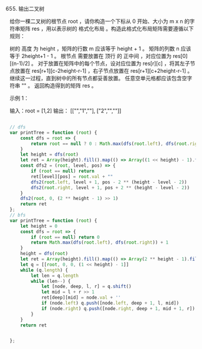 655. 输出二叉树

给你一棵二叉树的根节点 root ，请你构造一个下标从 0 开始、大小为 m x n 的字符串矩阵 res ，用以表示树的 格式化布局 。构造此格式化布局矩阵需要遵循以下规则：

树的 高度 为 height ，矩阵的行数 m 应该等于 height + 1 。
矩阵的列数 n 应该等于 2height+1 - 1 。
根节点 需要放置在 顶行 的 正中间 ，对应位置为 res[0][(n-1)/2] 。
对于放置在矩阵中的每个节点，设对应位置为 res[r][c] ，将其左子节点放置在 res[r+1][c-2height-r-1] ，右子节点放置在 res[r+1][c+2height-r-1] 。
继续这一过程，直到树中的所有节点都妥善放置。
任意空单元格都应该包含空字符串 "" 。
返回构造得到的矩阵 res 。

 

示例 1：


输入：root = [1,2]
输出：
[["","1",""],
 ["2","",""]]
```js

// dfs
var printTree = function (root) {
    const dfs = root => {
        return root == null ? 0 : Math.max(dfs(root.left), dfs(root.right)) + 1
    }
    let height = dfs(root)
    let ret = Array(height).fill().map(() => Array((1 << height) - 1).fill(''))
    const dfs2 = (root, level, pos) => {
        if (root == null) return
        ret[level][pos] = root.val + ""
        dfs2(root.left, level + 1, pos - 2 ** (height - level - 2))
        dfs2(root.right, level + 1, pos + 2 ** (height - level - 2))
    }
    dfs2(root, 0, (2 ** height - 1) >> 1)
    return ret
};
// bfs
var printTree = function (root) {
    let height = 0
    const dfs = root => {
        if (root == null) return 0
        return Math.max(dfs(root.left), dfs(root.right)) + 1
    }
    height = dfs(root)
    let ret = Array(height).fill().map(() => Array(2 ** height - 1).fill(''))
    let q = [[root, 0, 0, (1 << height) - 1]]
    while (q.length) {
        let len = q.length
        while (len--) {
            let [node, deep, l, r] = q.shift()
            let mid = l + r >> 1
            ret[deep][mid] = node.val + ''
            if (node.left) q.push([node.left, deep + 1, l, mid])
            if (node.right) q.push([node.right, deep + 1, mid + 1, r])
        }
    }
    return ret


};